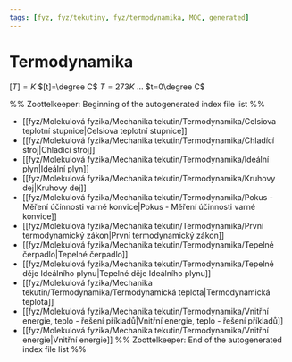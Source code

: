 ```yaml
---
tags: [fyz, fyz/tekutiny, fyz/termodynamika, MOC, generated]
---
```

# Termodynamika
$[T]=K$
$[t]=\degree C$
$T=273K$ … $t=0\degree C$

%% Zoottelkeeper: Beginning of the autogenerated index file list  %%
-  [[fyz/Molekulová fyzika/Mechanika tekutin/Termodynamika/Celsiova teplotní stupnice|Celsiova teplotní stupnice]]
-  [[fyz/Molekulová fyzika/Mechanika tekutin/Termodynamika/Chladící stroj|Chladící stroj]]
-  [[fyz/Molekulová fyzika/Mechanika tekutin/Termodynamika/Ideální plyn|Ideální plyn]]
-  [[fyz/Molekulová fyzika/Mechanika tekutin/Termodynamika/Kruhovy dej|Kruhovy dej]]
-  [[fyz/Molekulová fyzika/Mechanika tekutin/Termodynamika/Pokus - Měření účinnosti varné konvice|Pokus - Měření účinnosti varné konvice]]
-  [[fyz/Molekulová fyzika/Mechanika tekutin/Termodynamika/První termodynamický zákon|První termodynamický zákon]]
-  [[fyz/Molekulová fyzika/Mechanika tekutin/Termodynamika/Tepelné čerpadlo|Tepelné čerpadlo]]
-  [[fyz/Molekulová fyzika/Mechanika tekutin/Termodynamika/Tepelné děje Ideálního plynu|Tepelné děje Ideálního plynu]]
-  [[fyz/Molekulová fyzika/Mechanika tekutin/Termodynamika/Termodynamická teplota|Termodynamická teplota]]
-  [[fyz/Molekulová fyzika/Mechanika tekutin/Termodynamika/Vnitřní energie, teplo - řešení příkladů|Vnitřní energie, teplo - řešení příkladů]]
-  [[fyz/Molekulová fyzika/Mechanika tekutin/Termodynamika/Vnitřní energie|Vnitřní energie]]
%% Zoottelkeeper: End of the autogenerated index file list  %%
